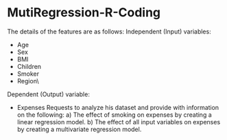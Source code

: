 # MutiRegression-R-Coding
The details of the features are as follows:
Independent (Input) variables:
- Age 
- Sex 
- BMI 
- Children 
- Smoker 
- Region\

Dependent (Output) variable: 
- Expenses
Requests to analyze his dataset and provide with information on the following:
a) The effect of smoking on expenses by creating a linear regression model.
b) The effect of all input variables on expenses by creating a multivariate regression model. 
